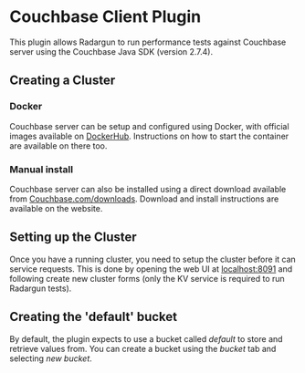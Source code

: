 # Couchbase Client Plugin

This plugin allows Radargun to run performance tests against Couchbase server using the Couchbase Java SDK (version 2.7.4).

## Creating a Cluster

### Docker

Couchbase server can be setup and configured using Docker, with official images available on [DockerHub](https://hub.docker.com/_/couchbase). Instructions on how to start the container are available on there too.

### Manual install

Couchbase server can also be installed using a direct download available from [Couchbase.com/downloads](https://www.couchbase.com/downloads). Download and install instructions are available on the website.

## Setting up the Cluster

Once you have a running cluster, you need to setup the cluster before it can service requests. This is done by opening the web UI at [localhost:8091](http://localhost:8091) and following create new cluster forms (only the KV service is required to run Radargun tests).

## Creating the 'default' bucket

By default, the plugin expects to use a bucket called _default_ to store and retrieve values from. You can create a bucket using the *bucket* tab and selecting _new bucket_.
